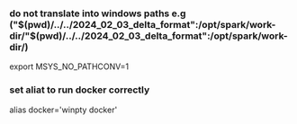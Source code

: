 ### do not translate into windows paths e.g ("$(pwd)/../../2024_02_03_delta_format":/opt/spark/work-dir/"$(pwd)/../../2024_02_03_delta_format":/opt/spark/work-dir/)
export MSYS_NO_PATHCONV=1

### set aliat to run docker correctly
alias docker='winpty docker'